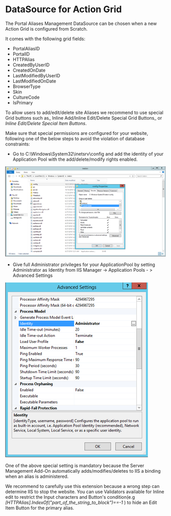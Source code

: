 # DataSource for Action Grid

The Portal Aliases Management DataSource can be chosen when a new Action Grid is configured from Scratch.

It comes with the following grid fields:

* PortalAliasID
* PortalID
* HTTPAlias
* CreatedByUserID
* CreatedOnDate
* LastModifiedByUserID
* LastModifiedOnDate
* BrowserType
* Skin
* CultureCode
* IsPrimary

To allow users to add/edit/delete site Aliases we recommend to use special Grid buttons such as_ Inline Add/Inline Edit/Delete Special Grid Buttons_ or _Inline Edit/Delete Special Item Buttons_.

Make sure that special permissions are configured for your website, following one of the below steps to avoid the violation of database constraints:

* Go to C:\Windows\System32\inetsrv\config and add the identity of your Application Pool with the add/delete/modify rights enabled. 

![](/add-ons/server-management/assets/^9DC11305279D2DF0FEE71DDD17329B756927FB6B1D11FB81B5^pimgpsh_fullsize_distr.png)

* Give full Administrator privileges for your ApplicationPool by setting Administrator as Identity from IIS Manager -&gt; Application Pools - &gt; Advanced Settings  

![](/add-ons/server-management/assets/^FD2D5666C26FB31ACE8F94B89143FFB8584C6F01336023D7CB^pimgpsh_fullsize_distr.png)

One of the above special setting is mandatory because the Server Management Add-On automatically adds/modifies/deletes to IIS a binding when an alias is administered.

We recommend to carefully use this extension because a wrong step can determine IIS to stop the website. You can use Validators available for Inline edit to restrict the Input characters and Button's condition\(e.g _\[HTTPAlias\].IndexOf\("part\_of\_the\_string\_to\_block"\)==-1_ \) to hide an Edit Item Button for the primary alias.

